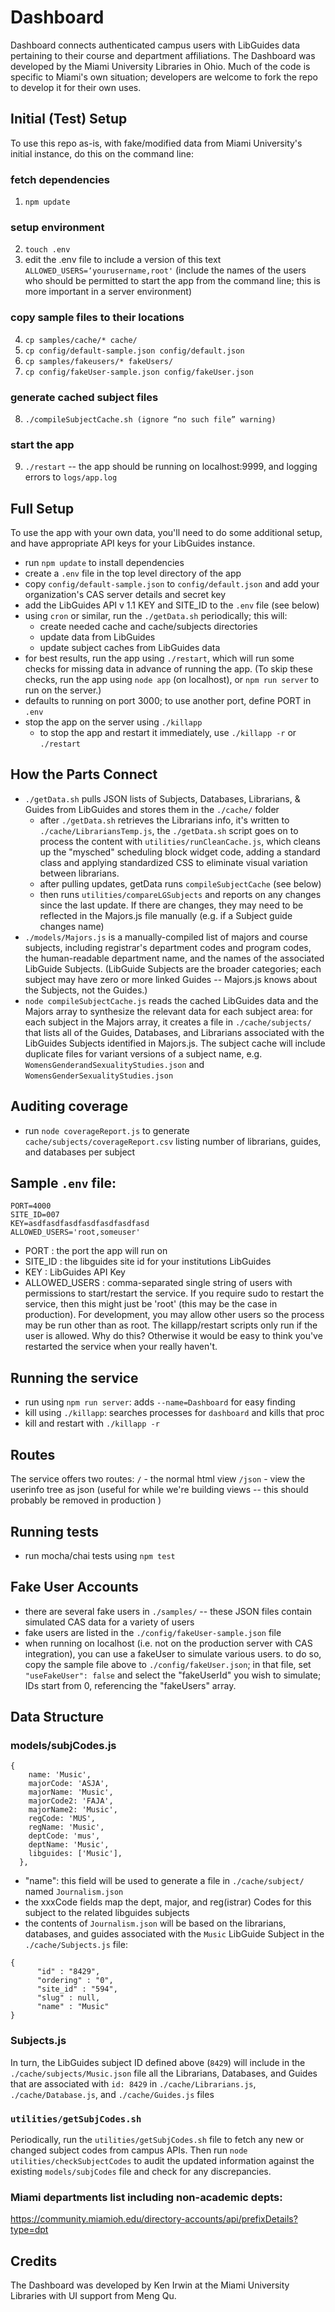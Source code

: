 # Dashboard

Dashboard connects authenticated campus users with LibGuides data pertaining to their course and department affiliations. The Dashboard was developed by the Miami University Libraries in Ohio. Much of the code is specific to Miami's own situation; developers are welcome to fork the repo to develop it for their own uses.

## Initial (Test) Setup

To use this repo as-is, with fake/modified data from Miami University's initial instance, do this on the command line:

### fetch dependencies

1. `npm update`

### setup environment

2. `touch .env`
3. edit the .env file to include a version of this text `ALLOWED_USERS=‘yourusername,root'` (include the names of the users who should be permitted to start the app from the command line; this is more important in a server environment)

### copy sample files to their locations

4. `cp samples/cache/* cache/`
5. `cp config/default-sample.json config/default.json`
6. `cp samples/fakeusers/* fakeUsers/`
7. `cp config/fakeUser-sample.json config/fakeUser.json`

### generate cached subject files

8. `./compileSubjectCache.sh (ignore “no such file” warning)`

### start the app

9. `./restart` -- the app should be running on localhost:9999, and logging errors to `logs/app.log`

## Full Setup

To use the app with your own data, you'll need to do some additional setup, and have appropriate API keys for your LibGuides instance.

- run `npm update` to install dependencies
- create a `.env` file in the top level directory of the app
- copy `config/default-sample.json` to `config/default.json` and add your organization's CAS server details and secret key
- add the LibGuides API v 1.1 KEY and SITE_ID to the `.env` file (see below)
- using `cron` or similar, run the `./getData.sh` periodically; this will:
  - create needed cache and cache/subjects directories
  - update data from LibGuides
  - update subject caches from LibGuides data
- for best results, run the app using `./restart`, which will run some checks for missing data in advance of running the app. (To skip these checks, run the app using `node app` (on localhost), or `npm run server` to run on the server.)
- defaults to running on port 3000; to use another port, define PORT in `.env`
- stop the app on the server using `./killapp`
  - to stop the app and restart it immediately, use `./killapp -r` or `./restart`

## How the Parts Connect

- `./getData.sh` pulls JSON lists of Subjects, Databases, Librarians, & Guides from LibGuides and stores them in the `./cache/` folder
  - after `./getData.sh` retrieves the Librarians info, it's written to `./cache/LibrariansTemp.js`, the `./getData.sh` script goes on to process the content with `utilities/runCleanCache.js`, which cleans up the "mysched" scheduling block widget code, adding a standard class and applying standardized CSS to eliminate visual variation between librarians.
  - after pulling updates, getData runs `compileSubjectCache` (see below)
  - then runs `utilities/compareLGSubjects` and reports on any changes since the last update. If there are changes, they may need to be reflected in the Majors.js file manually (e.g. if a Subject guide changes name)
- `./models/Majors.js` is a manually-compiled list of majors and course subjects, including registrar's department codes and program codes, the human-readable department name, and the names of the associated LibGuide Subjects. (LibGuide Subjects are the broader categories; each subject may have zero or more linked Guides -- Majors.js knows about the Subjects, not the Guides.)
- `node compileSubjectCache.js` reads the cached LibGuides data and the Majors array to synthesize the relevant data for each subject area: for each subject in the Majors array, it creates a file in `./cache/subjects/` that lists all of the Guides, Databases, and Librarians associated with the LibGuides Subjects identified in Majors.js. The subject cache will include duplicate files for variant versions of a subject name, e.g. `WomensGenderandSexualityStudies.json` and `WomensGenderSexualityStudies.json`

## Auditing coverage

- run `node coverageReport.js` to generate `cache/subjects/coverageReport.csv` listing number of librarians, guides, and databases per subject

## Sample `.env` file:

```
PORT=4000
SITE_ID=007
KEY=asdfasdfasdfasdfasdfasdfasd
ALLOWED_USERS='root,someuser'
```

- PORT : the port the app will run on
- SITE_ID : the libguides site id for your institutions LibGuides
- KEY : LibGuides API Key
- ALLOWED_USERS : comma-separated single string of users with permissions to start/restart the service. If you require sudo to restart the service, then this might just be 'root' (this may be the case in production). For development, you may allow other users so the process may be run other than as root. The killapp/restart scripts only run if the user is allowed. Why do this? Otherwise it would be easy to think you've restarted the service when your really haven't.

## Running the service

- run using `npm run server`: adds `--name=Dashboard` for easy finding
- kill using `./killapp`: searches processes for `dashboard` and kills that proc
- kill and restart with `./killapp -r`

## Routes

The service offers two routes:
`/` - the normal html view
`/json` - view the userinfo tree as json (useful for while we're building views -- this should probably be removed in production
)

## Running tests

- run mocha/chai tests using `npm test`

## Fake User Accounts

- there are several fake users in `./samples/` -- these JSON files contain simulated CAS data for a variety of users
- fake users are listed in the `./config/fakeUser-sample.json` file
- when running on localhost (i.e. not on the production server with CAS integration), you can use a fakeUser to simulate various users. to do so, copy the sample file above to `./config/fakeUser.json`; in that file, set `"useFakeUser": false` and select the "fakeUserId" you wish to simulate; IDs start from 0, referencing the "fakeUsers" array.

## Data Structure

### models/subjCodes.js

```
{
    name: 'Music',
    majorCode: 'ASJA',
    majorName: 'Music',
    majorCode2: 'FAJA',
    majorName2: 'Music',
    regCode: 'MUS',
    regName: 'Music',
    deptCode: 'mus',
    deptName: 'Music',
    libguides: ['Music'],
  },
```

- "name": this field will be used to generate a file in `./cache/subject/` named `Journalism.json`
- the xxxCode fields map the dept, major, and reg(istrar) Codes for this subject to the related libguides subjects
- the contents of `Journalism.json` will be based on the librarians, databases, and guides associated with the `Music` LibGuide Subject in the `./cache/Subjects.js` file:

```
{
      "id" : "8429",
      "ordering" : "0",
      "site_id" : "594",
      "slug" : null,
      "name" : "Music"
}
```

### Subjects.js

In turn, the LibGuides subject ID defined above (`8429`) will include in the `./cache/subjects/Music.json` file all the Librarians, Databases, and Guides that are associated with `id: 8429` in `./cache/Librarians.js`, `./cache/Database.js`, and `./cache/Guides.js` files

### `utilities/getSubjCodes.sh`

Periodically, run the `utilities/getSubjCodes.sh` file to fetch any new or changed subject codes from campus APIs. Then run `node utilities/checkSubjectCodes` to audit the updated information against the existing `models/subjCodes` file and check for any discrepancies.

### Miami departments list including non-academic depts:

https://community.miamioh.edu/directory-accounts/api/prefixDetails?type=dpt

## Credits

The Dashboard was developed by Ken Irwin at the Miami University Libraries with UI support from Meng Qu.
